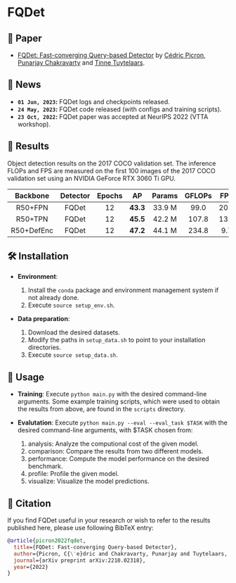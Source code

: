 # FQDet

## :page_with_curl: Paper
- [FQDet: Fast-converging Query-based Detector](https://arxiv.org/abs/2210.02318) by [Cédric Picron](https://github.com/CedricPicron), [Punarjay Chakravarty](https://scholar.google.be/citations?user=AyXW9gYAAAAJ&hl) and [Tinne Tuytelaars](https://scholar.google.be/citations?user=EuFF9kUAAAAJ).

## :newspaper: News
- **`01 Jun, 2023`:** FQDet logs and checkpoints released.
- **`24 May, 2023`:** FQDet code released (with configs and training scripts).
- **`23 Oct, 2022`:** FQDet paper was accepted at NeurIPS 2022 (VTTA workshop).

## :dvd: Results
Object detection results on the 2017 COCO validation set. The inference FLOPs and FPS are measured on the first 100 images of the 2017 COCO validation set using an NVIDIA GeForce RTX 3060 Ti GPU.

| Backbone | Detector | Epochs |  AP  | Params | GFLOPs |  FPS  | Script | Log | Checkpoint |
|   :-:    |   :-:    |  :-:   | :-:  |  :-:   |  :-:   |  :-:  |  :-:   | :-: |    :-:     |
| R50+FPN  |  FQDet   |   12   | **43.3** | 33.9 M |  99.0  |  20.9 | [script](scripts/r50_fpn_fqdet_12e.sh) | [log](outputs/r50_fpn_fqdet_12e/log.txt) | [checkpoint](https://drive.google.com/drive/folders/1_MYDpsh__lHkAs7XfBLazZijnKyaZB0Q?usp=sharing) |
| R50+TPN  |  FQDet   |   12   | **45.5** | 42.2 M |  107.8  |  13.6 | [script](scripts/r50_tpn_fqdet_12e.sh) | [log](outputs/r50_tpn_fqdet_12e/log.txt) | [checkpoint](https://drive.google.com/drive/folders/1_MYDpsh__lHkAs7XfBLazZijnKyaZB0Q?usp=sharing) |
| R50+DefEnc  |  FQDet   |   12   | **47.2** | 44.1 M |  234.8  |  9.7 |  [script](scripts/r50_def_fqdet_12e.sh) | [log](outputs/r50_def_fqdet_12e/log.txt) | [checkpoint](https://drive.google.com/drive/folders/1_MYDpsh__lHkAs7XfBLazZijnKyaZB0Q?usp=sharing) |

## :hammer_and_wrench: Installation
- **Environment**: 
  1. Install the `conda` package and environment management system if not already done.
  2. Execute `source setup_env.sh`.

- **Data preparation**:
  1. Download the desired datasets.
  2. Modify the paths in `setup_data.sh` to point to your installation directories.
  3. Execute `source setup_data.sh`.

## :seedling: Usage
- **Training**: Execute `python main.py` with the desired command-line arguments. Some example training scripts, which were used to obtain the results from above, are found in the `scripts` directory.

- **Evalutation**: Execute `python main.py --eval --eval_task $TASK` with the desired command-line arguments, with $TASK chosen from:
  1. analysis: Analyze the computional cost of the given model.
  2. comparison: Compare the results from two different models.
  3. performance: Compute the model performance on the desired benchmark.
  4. profile: Profile the given model.
  5. visualize: Visualize the model predictions.

## :bookmark: Citation
If you find FQDet useful in your research or wish to refer to the results published here, please use following BibTeX entry:
```BibTeX
@article{picron2022fqdet,
  title={FQDet: Fast-converging Query-based Detector},
  author={Picron, C{\'e}dric and Chakravarty, Punarjay and Tuytelaars, Tinne},
  journal={arXiv preprint arXiv:2210.02318},
  year={2022}
}
```
